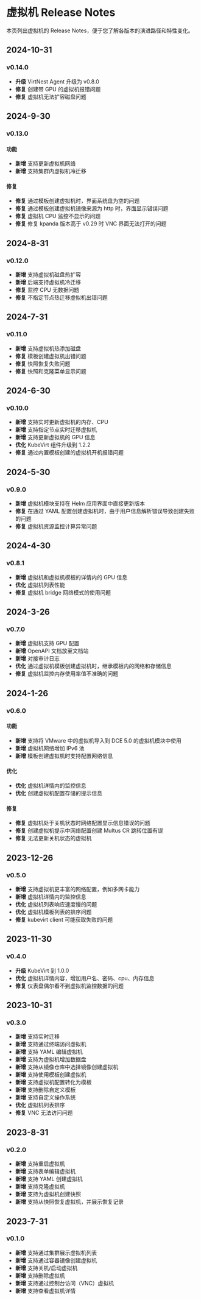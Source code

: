 # 虚拟机 Release Notes

本页列出虚拟机的 Release Notes，便于您了解各版本的演进路径和特性变化。

## 2024-10-31

### v0.14.0

- **升级** VirtNest Agent 升级为 v0.8.0
- **修复** 创建带 GPU 的虚拟机报错问题
- **修复** 虚拟机无法扩容磁盘问题

## 2024-9-30

### v0.13.0

#### 功能

- **新增** 支持更新虚拟机网络
- **新增** 支持集群内虚拟机冷迁移

#### 修复

- **修复** 通过模板创建虚拟机时，界面系统盘为空的问题
- **修复** 通过模板创建虚拟机镜像来源为 http 时，界面显示错误问题
- **修复** 虚拟机 CPU 监控不显示的问题
- **修复** 修复 kpanda 版本高于 v0.29 时 VNC 界面无法打开的问题

## 2024-8-31

### v0.12.0

- **新增** 支持虚拟机磁盘热扩容
- **新增** 后端支持虚拟机冷迁移
- **修复** 监控 CPU 无数据问题
- **修复** 不指定节点热迁移虚拟机出错问题

## 2024-7-31

### v0.11.0

- **新增** 支持虚拟机热添加磁盘
- **修复** 模板创建虚拟机出错问题
- **修复** 快照恢复失败问题
- **修复** 快照和克隆菜单显示问题

## 2024-6-30

### v0.10.0

- **新增** 支持实时更新虚拟机的内存、CPU
- **新增** 支持指定节点实时迁移虚拟机
- **新增** 支持更新虚拟机的 GPU 信息
- **优化** KubeVirt 组件升级到 1.2.2
- **修复** 通过内置模板创建的虚拟机开机报错问题

## 2024-5-30

### v0.9.0

- **新增** 虚拟机模块支持在 Helm 应用界面中直接更新版本
- **修复** 在通过 YAML 配置创建虚拟机时，由于用户信息解析错误导致创建失败的问题
- **修复** 虚拟机资源监控计算异常问题

## 2024-4-30

### v0.8.1

- **新增** 虚拟机和虚拟机模板的详情内的 GPU 信息
- **优化** 虚拟机列表性能
- **修复** 虚拟机 bridge 网络模式的使用问题

## 2024-3-26

### v0.7.0

- **新增** 虚拟机支持 GPU 配置
- **新增** OpenAPI 文档放至文档站
- **新增** 对接审计日志
- **优化** 通过虚拟机模板创建虚拟机时，继承模板内的网络和存储信息
- **修复** 虚拟机监控内存使用率值不准确的问题

## 2024-1-26

### v0.6.0

#### 功能

- **新增** 支持将 VMware 中的虚拟机导入到 DCE 5.0 的虚拟机模块中使用
- **新增** 虚拟机网络增加 IPv6 池
- **新增** 模板创建虚拟机时支持配置网络信息

#### 优化

- **优化** 虚拟机详情内的监控信息
- **优化** 创建虚拟机配置存储的提示信息

#### 修复

- **修复** 虚拟机处于关机状态时网络配置显示信息错误的问题
- **修复** 创建虚拟机提示中网络配置创建 Multus CR 跳转位置有误
- **修复** 无法更新关机状态的虚拟机

## 2023-12-26

### v0.5.0

- **新增** 支持虚拟机更丰富的网络配置，例如多网卡能力
- **新增** 虚拟机详情内的监控信息
- **优化** 虚拟机列表响应速度慢的问题
- **优化** 虚拟机模板列表的排序问题
- **修复** kubevirt client 可能获取失败的问题

## 2023-11-30

### v0.4.0

- **升级** KubeVirt 到 1.0.0
- **优化** 虚拟机详情内容，增加用户名、密码、cpu、内存信息
- **修复** 仪表盘偶尔看不到虚拟机监控数据的问题

## 2023-10-31

### v0.3.0

- **新增** 支持实时迁移
- **新增** 支持通过终端访问虚拟机
- **新增** 支持 YAML 编辑虚拟机
- **新增** 支持为虚拟机增加数据盘
- **新增** 支持从镜像仓库中选择镜像创建虚拟机
- **新增** 支持使用模板创建虚拟机
- **新增** 支持虚拟机配置转化为模板
- **新增** 支持删除自定义模板
- **新增** 支持自定义操作系统
- **优化** 虚拟机列表排序
- **修复** VNC 无法访问问题

## 2023-8-31

### v0.2.0

- **新增** 支持重启虚拟机
- **新增** 支持表单编辑虚拟机
- **新增** 支持 YAML 创建虚拟机
- **新增** 支持克隆虚拟机
- **新增** 支持为虚拟机创建快照
- **新增** 支持从快照恢复虚拟机，并展示恢复记录

## 2023-7-31

### v0.1.0

- **新增** 支持通过集群展示虚拟机列表
- **新增** 支持通过容器镜像创建虚拟机
- **新增** 支持关机/启动虚拟机
- **新增** 支持删除虚拟机
- **新增** 支持通过控制台访问（VNC）虚拟机
- **新增** 支持查看虚拟机详情
